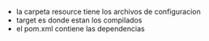 - la carpeta resource tiene los archivos de configuracion
- target es donde estan los compilados
- el pom.xml contiene las dependencias